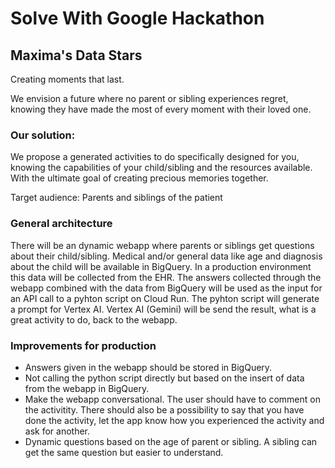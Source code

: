 # Solve With Google Hackathon
## Maxima's Data Stars

Creating moments that last.

We envision a future where no parent or sibling experiences regret, knowing they have made the most of every moment with their loved one.

### Our solution:

We propose a generated activities to do specifically designed for you, knowing the capabilities of your child/sibling and the resources available. With the ultimate goal of creating precious memories together. 

Target audience:
Parents and siblings of the patient

### General architecture

There will be an dynamic webapp where parents or siblings get questions about their child/sibling. Medical and/or general data like age and diagnosis about the child will be available in BigQuery.
In a production environment this data will be collected from the EHR.
The answers collected through the webapp combined with the data from BigQuery will be used as the input for an API call to a pyhton script on Cloud Run. The pyhton script will generate a prompt for Vertex AI.
Vertex AI (Gemini) will be send the result, what is a great activity to do, back to the webapp.

### Improvements for production

* Answers given in the webapp should be stored in BigQuery.
* Not calling  the python script directly but based on the insert of data from the webapp in BigQuery.
* Make the webapp conversational. The user should have to comment on the activitity. There should also be a possibility to say that you have done the activity, let the app know how you experienced the activity and ask for another.
* Dynamic questions based on the age of parent or sibling. A sibling can get the same question but easier to understand.


